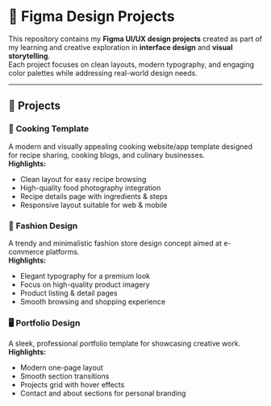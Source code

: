 # 🎨 Figma Design Projects

This repository contains my **Figma UI/UX design projects** created as part of my learning and creative exploration in **interface design** and **visual storytelling**.  
Each project focuses on clean layouts, modern typography, and engaging color palettes while addressing real-world design needs.

---

## 📌 Projects

### 🍳 **Cooking Template**
A modern and visually appealing cooking website/app template designed for recipe sharing, cooking blogs, and culinary businesses.  
**Highlights:**
- Clean layout for easy recipe browsing
- High-quality food photography integration
- Recipe details page with ingredients & steps
- Responsive layout suitable for web & mobile


### 👗 **Fashion Design**
A trendy and minimalistic fashion store design concept aimed at e-commerce platforms.  
**Highlights:**
- Elegant typography for a premium look
- Focus on high-quality product imagery
- Product listing & detail pages
- Smooth browsing and shopping experience


### 🖥️ **Portfolio Design**
A sleek, professional portfolio template for showcasing creative work.  
**Highlights:**
- Modern one-page layout
- Smooth section transitions
- Projects grid with hover effects
- Contact and about sections for personal branding
